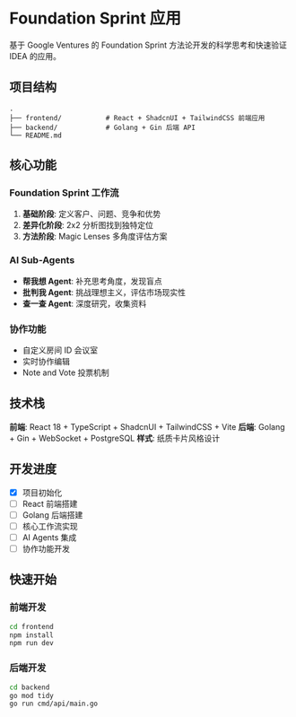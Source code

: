 # Foundation Sprint 应用

基于 Google Ventures 的 Foundation Sprint 方法论开发的科学思考和快速验证 IDEA 的应用。

## 项目结构

```
.
├── frontend/           # React + ShadcnUI + TailwindCSS 前端应用
├── backend/            # Golang + Gin 后端 API
└── README.md
```

## 核心功能

### Foundation Sprint 工作流
1. **基础阶段**: 定义客户、问题、竞争和优势
2. **差异化阶段**: 2x2 分析图找到独特定位
3. **方法阶段**: Magic Lenses 多角度评估方案

### AI Sub-Agents
- **帮我想 Agent**: 补充思考角度，发现盲点
- **批判我 Agent**: 挑战理想主义，评估市场现实性  
- **查一查 Agent**: 深度研究，收集资料

### 协作功能
- 自定义房间 ID 会议室
- 实时协作编辑
- Note and Vote 投票机制

## 技术栈

**前端**: React 18 + TypeScript + ShadcnUI + TailwindCSS + Vite
**后端**: Golang + Gin + WebSocket + PostgreSQL
**样式**: 纸质卡片风格设计

## 开发进度

- [x] 项目初始化
- [ ] React 前端搭建
- [ ] Golang 后端搭建
- [ ] 核心工作流实现
- [ ] AI Agents 集成
- [ ] 协作功能开发

## 快速开始

### 前端开发
```bash
cd frontend
npm install
npm run dev
```

### 后端开发
```bash
cd backend
go mod tidy
go run cmd/api/main.go
```